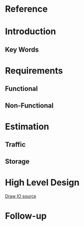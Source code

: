 # Reference
 
# Introduction
## Key Words
 

# Requirements
## **Functional**
## **Non-Functional**
 
# Estimation
## **Traffic**
## **Storage**
 
# High Level Design
[Draw IO source]()

 
# Follow-up
<!--stackedit_data:
eyJoaXN0b3J5IjpbLTE2MjI4NzMxODNdfQ==
-->